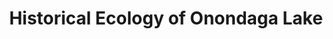 ---
title: "Historical Ecology of Onondaga Lake"
categories:
  - Blog
tags:
  - link
  - colonialism
  - doctrine-of-discovery
  - Onondaga
link: https://onondagalakehistoricalecology.weebly.com/
---